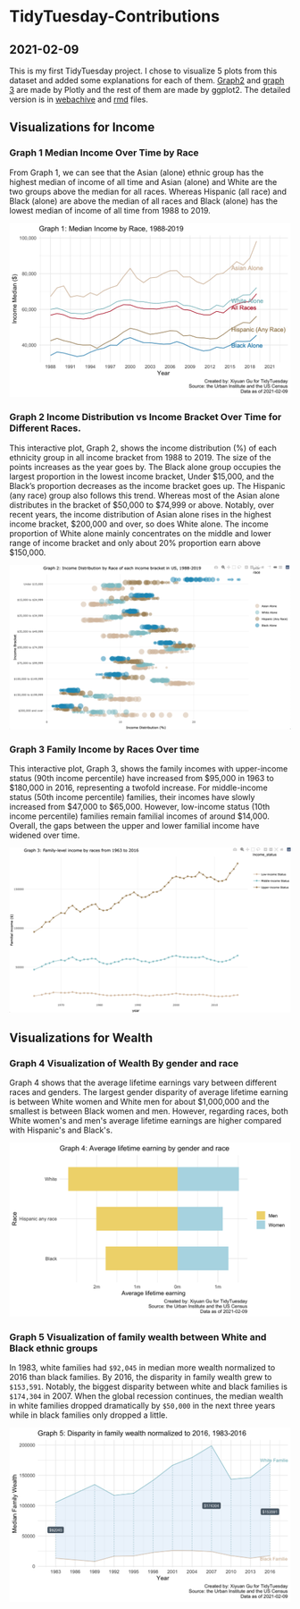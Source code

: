 # TidyTuesday-Contributions

## 2021-02-09

This is my first TidyTuesday project. I chose to visualize 5 plots from this dataset and added some explanations for each of them. [Graph2](https://github.com/LucycyG/A-TidyTuesday-Project-2021-02-09/blob/main/plot2.html) and [graph 3](https://github.com/LucycyG/A-TidyTuesday-Project-2021-02-09/blob/main/plot3.html) are made by Plotly and the rest of them are made by ggplot2. The detailed version is in [webachive](https://github.com/LucycyG/A-TidyTuesday-Project-2021-02-09/blob/main/professional-development-task.webarchive) and [rmd](https://github.com/LucycyG/A-TidyTuesday-Project-2021-02-09/blob/main/Wealth%26Income.Rmd) files.

## Visualizations for Income
### Graph 1 Median Income Over Time by Race

From Graph 1, we can see that the Asian (alone) ethnic group has the highest median of income of all time and Asian (alone) and White are the two groups above the median for all races.
Whereas Hispanic (all race) and Black (alone) are above the median of all races and Black (alone) has the lowest median of income of all time from 1988 to 2019.

![Graph 1](https://github.com/LucycyG/A-TidyTuesday-Project-2021-02-09/blob/main/plot1.png)

### Graph 2 Income Distribution vs Income Bracket Over Time for Different Races.

This interactive plot, Graph 2, shows the income distribution (%) of each ethnicity group in all income bracket from 1988 to 2019. The size of the points increases as the year goes by. The Black alone group occupies the largest proportion in the lowest income bracket, Under $15,000, and the Black’s proportion decreases as the income bracket goes up. The Hispanic (any race) group also follows this trend. Whereas most of the Asian alone distributes in the bracket of $50,000 to $74,999 or above. Notably, over recent years, the income distribution of Asian alone rises in the highest income bracket, $200,000 and over, so does White alone. The income proportion of White alone mainly concentrates on the middle and lower range of income bracket and only about 20% proportion earn above $150,000.

![Graph 2](https://github.com/LucycyG/A-TidyTuesday-Project-2021-02-09/blob/main/plot2_screenshot.png)

### Graph 3 Family Income by Races Over time

This interactive plot, Graph 3, shows the family incomes with upper-income status (90th income percentile) have increased from $95,000 in 1963 to $180,000 in 2016, representing a twofold increase. For middle-income status (50th income percentile) families, their incomes have slowly increased from $47,000 to $65,000. However, low-income status (10th income percentile) families remain familial incomes of around $14,000. Overall, the gaps between the upper and lower familial income have widened over time.

![Graph 3](https://github.com/LucycyG/A-TidyTuesday-Project-2021-02-09/blob/main/plot3_screenshot.png)

## Visualizations for Wealth
### Graph 4 Visualization of Wealth By gender and race

Graph 4 shows that the average lifetime earnings vary between different races and genders. The largest gender disparity of average lifetime earning is between White women and White men for about $1,000,000 and the smallest is between Black women and men. However, regarding races, both  White women's and men's average lifetime earnings are higher compared with Hispanic's and Black's.

![Graph 4](https://github.com/LucycyG/A-TidyTuesday-Project-2021-02-09/blob/main/plot4.png)

### Graph 5 Visualization of family wealth between White and Black ethnic groups

In 1983, white families had `$92,045` in median more wealth normalized to 2016 than black families. By 2016, the disparity in family wealth grew to `$153,591`. Notably, the biggest disparity between white and black families is `$174,304` in 2007. When the global recession continues, the median wealth in white families dropped dramatically by `$50,000` in the next three years while in black families only dropped a little.

![Graph 5](https://github.com/LucycyG/A-TidyTuesday-Project-2021-02-09/blob/main/plot5.png)
